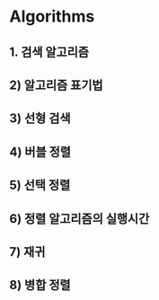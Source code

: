 # Algorithms

## 1. 검색 알고리즘

## 2) 알고리즘 표기법

## 3) 선형 검색

## 4) 버블 정렬

## 5) 선택 정렬

## 6) 정렬 알고리즘의 실행시간

## 7) 재귀

## 8) 병합 정렬

